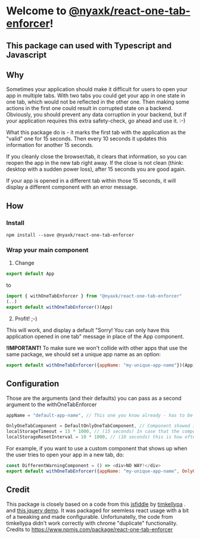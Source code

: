 # Welcome to **[@nyaxk/react-one-tab-enforcer](https://github.com/nyaxk/react-one-tab-enforcer)**!

## This package can used with Typescript and Javascript

## Why
Sometimes your application should make it difficult for users to open your app in multiple tabs. With two tabs you could get your app in one state in one tab, which would not be reflected in the other one. Then making some actions in the first one could result in corrupted state on a backend. Obviously, you should prevent any data corruption in your backend, but if your application requires this extra safety-check, go ahead and use it. :-)

What this package do is - it marks the first tab with the application as the "valid" one for 15 seconds.
Then every 10 seconds it updates this information for another 15 seconds.

If you cleanly close the browser/tab, it clears that information, so you can reopen the app in the new tab right away.
If the close is not clean (think: desktop with a sudden power loss), after 15 seconds you are good again. 

If your app is opened in a different tab within those 15 seconds, it will display a different component with an error message. 

## How

### Install
``` 
npm install --save @nyaxk/react-one-tab-enforcer
```

### Wrap your main component

1. Change
```javascript
export default App
```

to
```javascript
import { withOneTabEnforcer } from "@nyaxk/react-one-tab-enforcer"
(..)
export default withOneTabEnforcer()(App)
```

2. Profit! ;-)

This will work, and display a default "Sorry! You can only have this application opened in one tab" message in place of the App component.

**!IMPORTANT!** 
To make sure we won't collide with other apps that use the same package, we should set a unique app name as an option:

```javascript
export default withOneTabEnforcer({appName: "my-unique-app-name"})(App)
```

## Configuration

Those are the arguments (and their defaults) you can pass as a second argument to the withOneTabEnforcer
```javascript
appName = "default-app-name", // This one you know already - has to be unique!  

OnlyOneTabComponent = DefaultOnlyOneTabComponent, // Component showed in place of the requested one.
localStorageTimeout = 15 * 1000, // (15 seconds) In case that the component will not succeeded clearing the localStorage on closing (desktop PC and a sudden power loss), this is the maximum time your user will have to wait to open your app again in the same browser on the same computer.
localStorageResetInterval = 10 * 1000, // (10 seconds) this is how often the above timeout is reset 
```

For example, if you want to use a custom component that shows up when the user tries to open your app in a new tab, do:

```javascript
const DifferentWarningComponent = () => <div>NO WAY!</div>
export default withOneTabEnforcer({appName: "my-unique-app-name", OnlyOneTabComponent: DifferentWarningComponent})(App)
```


## Credit
This package is closely based on a code from this [jsfiddle](https://jsfiddle.net/yex8k2ts/30/) by [timkellypa](https://stackoverflow.com/users/1257546/timkellypa) .
 and [this jquery demo](https://www.jqueryscript.net/demo/Prevent-Webpage-Opened-Multiple-Tabs-duplicateWindow/). It was packaged for seemless react usage with a bit of a tweaking and made configurable. Unfortunatelly, the code from timkellypa didn't work correctly with chrome "duplicate" functionality.
Credits to https://www.npmjs.com/package/react-one-tab-enforcer